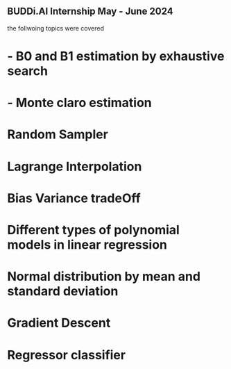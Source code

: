 ## BUDDi.AI Internship May - June 2024
the follwoing topics were covered 
# - B0 and  B1 estimation by exhaustive search 
# - Monte claro estimation 
# Random Sampler
# Lagrange Interpolation 
# Bias Variance tradeOff
# Different types of polynomial models in linear regression
# Normal distribution by mean and standard deviation 
# Gradient Descent 
# Regressor classifier 
